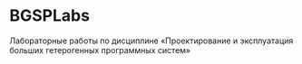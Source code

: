 # BGSPLabs
Лабораторные работы по дисциплине «Проектирование и эксплуатация больших гетерогенных программных систем»
